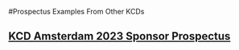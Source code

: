 #Prospectus Examples From Other KCDs

## [KCD Amsterdam 2023 Sponsor Prospectus](https://docs.google.com/presentation/d/15-7sbf509q0dMme6fdZRgzNrtpsaaBHabyz-57rctVQ/edit?usp=sharing)
